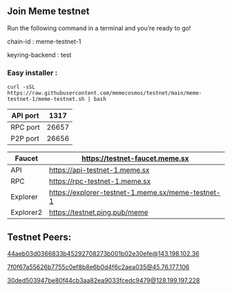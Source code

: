 ## Join Meme testnet 

Run the following command in a terminal and you’re ready to go!

chain-id : meme-testnet-1

keyring-backend : test

### Easy installer :
```
curl -sSL https://raw.githubusercontent.com/memecosmos/testnet/main/meme-testnet-1/meme-testnet.sh | bash
```


| API port | 1317 |
| --- | --- |
| RPC port | 26657 |
| P2P port | 26656 |

| Faucet | https://testnet-faucet.meme.sx |
| --- | --- |
| API | https://api-testnet-1.meme.sx |
| RPC | https://rpc-testnet-1.meme.sx |
| Explorer | https://explorer-testnet-1.meme.sx/meme-testnet-1 |
| Explorer2 | https://testnet.ping.pub/meme |


## Testnet Peers:

44aeb03d0366833b45292708273b001b02e30efe@143.198.102.36

7f0f67a55626b7755c0ef8b8e6b0d4f6c2aea035@45.76.177.106

30ded503947be80f44cb3aa82ea9033fcedc9479@128.199.197.228


